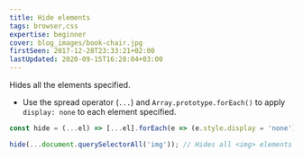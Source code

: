 ```yaml
---
title: Hide elements
tags: browser,css
expertise: beginner
cover: blog_images/book-chair.jpg
firstSeen: 2017-12-28T23:33:21+02:00
lastUpdated: 2020-09-15T16:28:04+03:00
---
```


Hides all the elements specified.

- Use the spread operator (`...`) and `Array.prototype.forEach()` to apply `display: none` to each element specified.

```js
const hide = (...el) => [...el].forEach(e => (e.style.display = 'none'));
```

```js
hide(...document.querySelectorAll('img')); // Hides all <img> elements on the page
```
